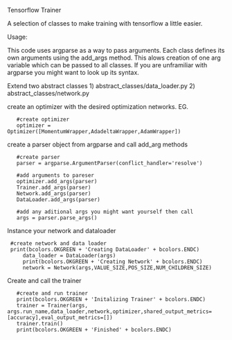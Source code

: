 Tensorflow Trainer

A selection of classes to make training with tensorflow a little easier. 

Usage:

This code uses argparse as a way to pass arguments. Each class defines its own arguments using the add_args method. This alows creation of one arg variable which can be passed to all classes. If you are unframiliar with argparse you might want to look up its syntax.

Extend two abstract classes
      1) abstract_classes/data_loader.py
      2) abstract_classes/network.py

create an optimizer with the desired optimization networks. EG.

       #create optimizer
       optimizer = Optimizer([MomentumWrapper,AdadeltaWrapper,AdamWrapper])

create a parser object from argparse and call add_arg methods

       #create parser
       parser = argparse.ArgumentParser(conflict_handler='resolve')

       #add arguments to pareser
       optimizer.add_args(parser)
       Trainer.add_args(parser)
       Network.add_args(parser)
       DataLoader.add_args(parser)

       #add any aditional args you might want yourself then call
       args = parser.parse_args()

Instance your network and dataloader

	 #create network and data loader
	 print(bcolors.OKGREEN + 'Creating DataLoader' + bcolors.ENDC)
    	 data_loader = DataLoader(args)
    	 print(bcolors.OKGREEN + 'Creating Network' + bcolors.ENDC)
    	 network = Network(args,VALUE_SIZE,POS_SIZE,NUM_CHILDREN_SIZE)

Create and call the trainer

       #create and run trainer
       print(bcolors.OKGREEN + 'Initalizing Trainer' + bcolors.ENDC)
       trainer = Trainer(args, args.run_name,data_loader,network,optimizer,shared_output_metrics=[accuracy],eval_output_metrics=[])
       trainer.train()
       print(bcolors.OKGREEN + 'Finished' + bcolors.ENDC)
